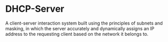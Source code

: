 # DHCP-Server

A client-server interaction system built using the principles of subnets and masking, in which the server accurately and dynamically assigns an IP address to the requesting client based on the network it belongs to.
